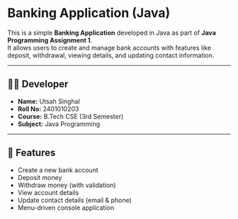 # Banking Application (Java)

This is a simple **Banking Application** developed in Java as part of **Java Programming Assignment 1**.  
It allows users to create and manage bank accounts with features like deposit, withdrawal, viewing details, and updating contact information.

---

## 👩‍💻 Developer
- **Name:** Utsah Singhal
- **Roll No:** 2401010203  
- **Course:** B.Tech CSE (3rd Semester)  
- **Subject:** Java Programming  

---

## 📌 Features
- Create a new bank account  
- Deposit money  
- Withdraw money (with validation)  
- View account details  
- Update contact details (email & phone)  
- Menu-driven console application  
